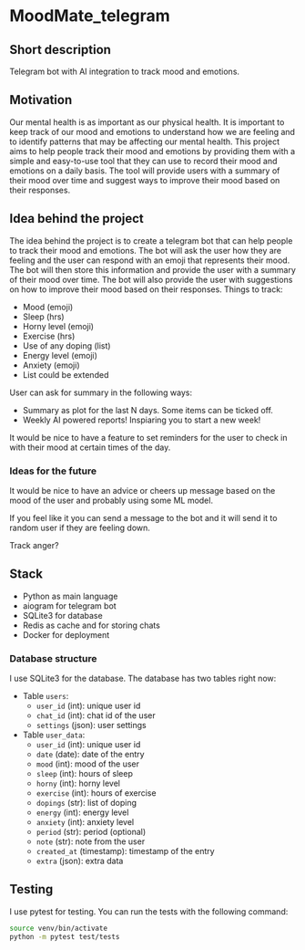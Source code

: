 # MoodMate_telegram

## Short description
Telegram bot with AI integration to track mood and emotions.

## Motivation

Our mental health is as important as our physical health. It is important to keep track of our mood and emotions to understand how we are feeling and to identify patterns that may be affecting our mental health. This project aims to help people track their mood and emotions by providing them with a simple and easy-to-use tool that they can use to record their mood and emotions on a daily basis. The tool will provide users with a summary of their mood over time and suggest ways to improve their mood based on their responses.

## Idea behind the project

The idea behind the project is to create a telegram bot that can help people to track their mood and emotions. The bot will ask the user how they are feeling and the user can respond with an emoji that represents their mood. The bot will then store this information and provide the user with a summary of their mood over time. The bot will also provide the user with suggestions on how to improve their mood based on their responses.
Things to track:
- Mood (emoji)
- Sleep (hrs)
- Horny level (emoji)
- Exercise (hrs)
- Use of any doping (list)
- Energy level (emoji)
- Anxiety (emoji)
- List could be extended


User can ask for summary in the following ways:
- Summary as plot for the last N days. Some items can be ticked off.
- Weekly AI powered reports! Inspiaring you to start a new week!

It would be nice to have a feature to set reminders for the user to check in with their mood at certain times of the day.


### Ideas for the future
It would be nice to have an advice or cheers up message based on the mood of the user and probably using some ML model.

If you feel like it you can send a message to the bot and it will send it to random user if they are feeling down.

Track anger?

## Stack

- Python as main language
- aiogram for telegram bot
- SQLite3 for database
- Redis as cache and for storing chats
- Docker for deployment


### Database structure

I use SQLite3 for the database. The database has two tables right now:

- Table `users`:
    - `user_id` (int): unique user id
    - `chat_id` (int): chat id of the user
    - `settings` (json): user settings
- Table `user_data`:
    - `user_id` (int): unique user id
    - `date` (date): date of the entry
    - `mood` (int): mood of the user
    - `sleep` (int): hours of sleep
    - `horny` (int): horny level
    - `exercise` (int): hours of exercise
    - `dopings` (str): list of doping
    - `energy` (int): energy level
    - `anxiety` (int): anxiety level
    - `period` (str): period  (optional)
    - `note` (str): note from the user
    - `created_at` (timestamp): timestamp of the entry
    - `extra` (json): extra data

## Testing

I use pytest for testing. You can run the tests with the following command:

```bash
source venv/bin/activate
python -m pytest test/tests
```
